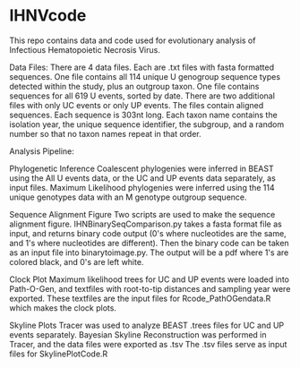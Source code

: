 # IHNVcode
This repo contains data and code used for evolutionary analysis of Infectious Hematopoietic Necrosis Virus.

Data Files:
There are 4 data files. Each are .txt files with fasta formatted sequences.
One file contains all 114 unique U genogroup sequence types detected within the study, plus an outgroup taxon.
One file contains sequences for all 619 U events, sorted by date.
There are two additional files with only UC events or only UP events.
The files contain aligned sequences. Each sequence is 303nt long.
Each taxon name contains the isolation year, the unique sequence identifier, the subgroup, and a random number so that no taxon names repeat in that order.


Analysis Pipeline:

Phylogenetic Inference
Coalescent phylogenies were inferred in BEAST using the All U events data, or the UC and UP events data separately, as input files.
Maximum Likelihood phylogenies were inferred using the 114 unique genotypes data with an M genotype outgroup sequence.

Sequence Alignment Figure
Two scripts are used to make the sequence alignment figure. IHNBinarySeqComparison.py takes a fasta format file as input, and returns binary code output (0's where nucleotides are the same, and 1's where nucleotides are different).
Then the binary code can be taken as an input file into binarytoimage.py. The output will be a pdf where 1's are colored black, and 0's are left white.

Clock Plot
Maximum likelihood trees for UC and UP events were loaded into Path-O-Gen, and textfiles with root-to-tip distances and sampling year were exported.
These textfiles are the input files for Rcode_PathOGendata.R which makes the clock plots.

Skyline Plots
Tracer was used to analyze BEAST .trees files for UC and UP events separately. Bayesian Skyline Reconstruction was performed in Tracer, and the data files were exported as .tsv
The .tsv files serve as input files for SkylinePlotCode.R




